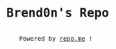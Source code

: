<pre><center>
<h1>Brend0n's Repo</h1>
Powered by <a class="btn btn-sm btn-default" href="https://github.com/syns/repo.me">repo.me</a> ! 
</center></pre>
